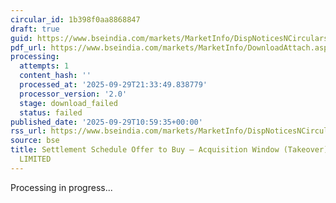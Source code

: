 ```yaml
---
circular_id: 1b398f0aa8868847
draft: true
guid: https://www.bseindia.com/markets/MarketInfo/DispNoticesNCirculars.aspx?Noticeid={9A1F63A3-A5A3-4D91-9E04-6EA7DB837259}&noticeno=20250929-36&dt=09/29/2025&icount=36&totcount=87&flag=0
pdf_url: https://www.bseindia.com/markets/MarketInfo/DownloadAttach.aspx?id=20250929-36&attachedId=
processing:
  attempts: 1
  content_hash: ''
  processed_at: '2025-09-29T21:33:49.838779'
  processor_version: '2.0'
  stage: download_failed
  status: failed
published_date: '2025-09-29T10:59:35+00:00'
rss_url: https://www.bseindia.com/markets/MarketInfo/DispNoticesNCirculars.aspx?Noticeid={9A1F63A3-A5A3-4D91-9E04-6EA7DB837259}&noticeno=20250929-36&dt=09/29/2025&icount=36&totcount=87&flag=0
source: bse
title: Settlement Schedule Offer to Buy – Acquisition Window (Takeover) for GSB FINANCE
  LIMITED
---
```


Processing in progress...